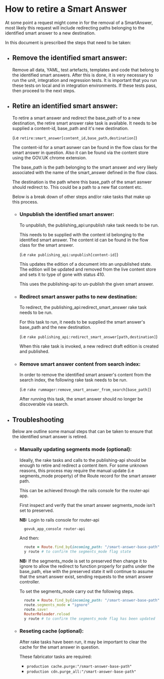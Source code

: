 # How to retire a Smart Answer

At some point a request might come in for the removal of a SmartAnswer, most likely this request will include redirecting paths belonging to the identified smart answer to a new destination.

In this document is prescribed the steps that need to be taken:

- ## Remove the identified smart answer:

  Remove all data, YAML, test artefacts, templates and code that belong
  to the identified smart answers. After this is done, it is very
  necessary to run the unit, integration and regression tests. It is
  important that you run these tests on local and in integration
  environments. If these tests pass, then proceed to the next steps.

- ## Retire an identified smart answer:

  To retire a smart answer and redirect the base_path of to a new destination,
  the retire smart answer rake task is available. It needs to be supplied a
  content-id, base_path and it's new destination.

  (i.e `retire:smart_answer[content_id,base_path,destination]`)

  The content-id for a smart asnwer can be found in the flow class for the smart
  answer in question. Also it can be found via the content store using the
  GOV.UK chrome extension.

  The base_path is the path belonging to the smart answer and very likely
  associated with the name of the smart_answer defined in the flow class.

  The destination is the path where this base_path of the smart asnwer should redirect to. This could be a path to a new flat content etc.

  Below is a break down of other steps and/or rake tasks that make up this
  process.

  - ### Unpublish the identified smart answer:

    To unpublish, the publishing_api:unpublish rake task needs to be run.

    This needs to be supplied with the content id belonging to the
    identified smart answer. The content id can be found in the flow class
    for the smart answer.

    (i.e `rake publishing_api:unpublish[content-id]`)

    This updates the edition of a document into an unpublished state. The
    edition will be updated and removed from the live content store and
    sets it to type of gone with status 410.

    This uses the publishing-api to un-publish the given smart answer.

  - ### Redirect smart answer paths to new destination:

    To redirect, the publishing_api:redirect_smart_answer rake task needs
    to be run.

    For this task to run, it needs to be supplied the smart answer's
    base_path and the new destination.

    (i.e `rake publishing_api:redirect_smart_answer[path,destination]`)

    When this rake task is invoked, a new redirect draft edition is
    created and published.

  - ### Remove smart answer content from search index:

    In order to remove the identified smart answer's content from the
    search index, the following rake task needs to be run.

    (i.e `rake rummager:remove_smart_answer_from_search[base_path]`)

    After running this task, the smart answer should no longer be
    discoverable via search.

- ## Troubleshooting

  Below are outline some manual steps that can be taken to ensure that the
  identified smart answer is retired.

  - ### Manually updating segments mode (optional):

    Ideally, the rake tasks and calls to the publishing-api should be enough to
    retire and redirect a content item. For some unknown reasons, this process
    may require the manual update (i.e segments_mode property) of the Route
    record for the smart answer path.

    This can be achieved through the rails console for the router-api app.

    First inspect and verify that the smart answer segments_mode isn't set to
    preserved.

    **NB:**
    Login to rails console for router-api

    ```bash
      govuk_app_console router-api
    ```
    And then:

    ```ruby
      route = Route.find_by(incoming_path: "/smart-answer-base-path")
      y route # to confirm the segments_mode flag state
    ```

    **NB:** If the segments_mode is set to preserved then change it to ignore to allow the redirect to function properly for paths under the base_path, else with the preserved state it will continue to assume that the smart answer exist,
    sending requests to the smart answer controller.

    To set the segments_mode carry out the following steps.

    ```ruby
      route = Route.find_by(incoming_path: "/smart-answer-base-path")
      route.segments_mode = "ignore"
      route.save!
      RouterReloader.reload
      y route # to confirm the segments_mode flag has been updated
    ```

  - ### Reseting cache (optional):

    After rake tasks have been run, it may be important to clear the cache for the smart answer in question.

    These fabricator tasks are required:
    - `production cache.purge:"/smart-answer-base-path"`
    - `production cdn.purge_all:"/smart-answer-base-path"`
